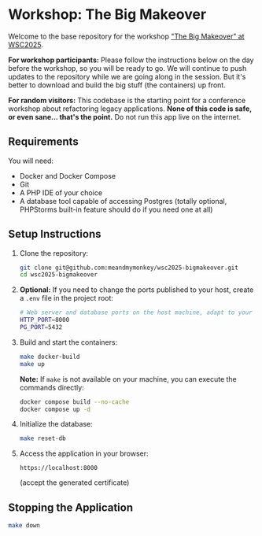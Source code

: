 # Workshop: The Big Makeover

Welcome to the base repository for the workshop ["The Big Makeover" at WSC2025](https://websummercamp.com/2025/workshop/the-big-makeover-rejuvenating-legacy-applications).

**For workshop participants:** Please follow the instructions below on the day before the workshop, so you will be ready to go. We will continue to push updates to the repository while we are going along in the session. But it's better to download and build the big stuff (the containers) up front.

**For random visitors:** This codebase is the starting point for a conference workshop about refactoring legacy applications. **None of this code is safe, or even sane... that's the point.** Do not run this app live on the internet.

## Requirements

You will need:

- Docker and Docker Compose
- Git
- A PHP IDE of your choice
- A database tool capable of accessing Postgres (totally optional, PHPStorms built-in feature should do if you need one at all)

## Setup Instructions

1. Clone the repository:

   ```bash
   git clone git@github.com:meandmymonkey/wsc2025-bigmakeover.git
   cd wsc2025-bigmakeover
   ```

2. **Optional:** If you need to change the ports published to your host, create a `.env` file in the project root:

   ```bash
   # Web server and database ports on the host machine, adapt to your needs
   HTTP_PORT=8000
   PG_PORT=5432
   ```

3. Build and start the containers:

   ```bash
   make docker-build
   make up
   ```
   
   **Note:** If `make` is not available on your machine, you can execute the commands directly:

    ```bash
   docker compose build --no-cache
   docker compose up -d
   ```
   
4. Initialize the database:
   
   ```bash
   make reset-db
   ```

5. Access the application in your browser:

   ```
   https://localhost:8000
   ```

   (accept the generated certificate)

## Stopping the Application

```bash
make down
```